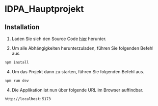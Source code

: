 # IDPA_Hauptprojekt

## Installation

1. Laden Sie sich den Source Code [hier](https://github.com/TheSolian/IDPA_Hauptprojekt/releases/tag/1.0.0) herunter.

2. Um alle Abhängigkeiten herunterzuladen, führen Sie folgenden Befehl aus.

```bash
npm install
```

4. Um das Projekt dann zu starten, führen Sie folgenden Befehl aus.

```bash
npm run dev
```

4. Die Applikation ist nun über folgende URL im Browser auffindbar.

```bash
http://localhost:5173
```
